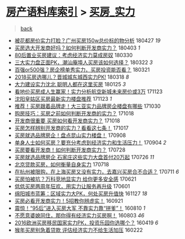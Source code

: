 [房产语料库索引](../../README.md)  > [买房_实力](买房_实力.md)
====
> [back](../README.md)

- [被花都房价实力打脸？广州买房150w总价标的物分析](http://jkwz.applinzi.com/ittc/7095989868662621200.html#%E8%A2%AB%E8%8A%B1%E9%83%BD%E6%88%BF%E4%BB%B7%E5%AE%9E%E5%8A%9B%E6%89%93%E8%84%B8%EF%BC%9F%E5%B9%BF%E5%B7%9E%E4%B9%B0%E6%88%BF150w%E6%80%BB%E4%BB%B7%E6%A0%87%E7%9A%84%E7%89%A9%E5%88%86%E6%9E%90) 180427 *19* 
- [买房选大开发商好吗？如何判断开发商实力？](http://jkwz.applinzi.com/ittc/7087770428724741137.html#%E4%B9%B0%E6%88%BF%E9%80%89%E5%A4%A7%E5%BC%80%E5%8F%91%E5%95%86%E5%A5%BD%E5%90%97%EF%BC%9F%E5%A6%82%E4%BD%95%E5%88%A4%E6%96%AD%E5%BC%80%E5%8F%91%E5%95%86%E5%AE%9E%E5%8A%9B%EF%BC%9F) 180403 *1* 
- [80后置业买房建议：考虑经济实力莫成房奴](http://jkwz.applinzi.com/ittc/7086283571050578950.html#80%E5%90%8E%E7%BD%AE%E4%B8%9A%E4%B9%B0%E6%88%BF%E5%BB%BA%E8%AE%AE%EF%BC%9A%E8%80%83%E8%99%91%E7%BB%8F%E6%B5%8E%E5%AE%9E%E5%8A%9B%E8%8E%AB%E6%88%90%E6%88%BF%E5%A5%B4) 180330  
- [三大实力盘正面PK，潮汕庵埠人买房该如何选择？](http://jkwz.applinzi.com/ittc/7083398858472424458.html#%E4%B8%89%E5%A4%A7%E5%AE%9E%E5%8A%9B%E7%9B%98%E6%AD%A3%E9%9D%A2PK%EF%BC%8C%E6%BD%AE%E6%B1%95%E5%BA%B5%E5%9F%A0%E4%BA%BA%E4%B9%B0%E6%88%BF%E8%AF%A5%E5%A6%82%E4%BD%95%E9%80%89%E6%8B%A9%EF%BC%9F) 180322 *3* 
- [百强or500强？房企榜单秀实力，买房投资能否看？](http://jkwz.applinzi.com/ittc/7082965698026669066.html#%E7%99%BE%E5%BC%BAor500%E5%BC%BA%EF%BC%9F%E6%88%BF%E4%BC%81%E6%A6%9C%E5%8D%95%E7%A7%80%E5%AE%9E%E5%8A%9B%EF%BC%8C%E4%B9%B0%E6%88%BF%E6%8A%95%E8%B5%84%E8%83%BD%E5%90%A6%E7%9C%8B%EF%BC%9F) 180321  
- [2018买房选哪儿？晋城城东城西实力PK!](http://jkwz.applinzi.com/ittc/7081847342540260359.html#2018%E4%B9%B0%E6%88%BF%E9%80%89%E5%93%AA%E5%84%BF%EF%BC%9F%E6%99%8B%E5%9F%8E%E5%9F%8E%E4%B8%9C%E5%9F%8E%E8%A5%BF%E5%AE%9E%E5%8A%9BPK%21) 180318 *8* 
- [大力建设实力沈北 聪明人都在这里买房](http://jkwz.applinzi.com/ittc/7062518243061662730.html#%E5%A4%A7%E5%8A%9B%E5%BB%BA%E8%AE%BE%E5%AE%9E%E5%8A%9B%E6%B2%88%E5%8C%97+%E8%81%AA%E6%98%8E%E4%BA%BA%E9%83%BD%E5%9C%A8%E8%BF%99%E9%87%8C%E4%B9%B0%E6%88%BF) 180125 *3* 
- [看地价买房成人生赢家！实力分析航空新城未来房价或3万](http://jkwz.applinzi.com/ittc/7039143532999214096.html#%E7%9C%8B%E5%9C%B0%E4%BB%B7%E4%B9%B0%E6%88%BF%E6%88%90%E4%BA%BA%E7%94%9F%E8%B5%A2%E5%AE%B6%EF%BC%81%E5%AE%9E%E5%8A%9B%E5%88%86%E6%9E%90%E8%88%AA%E7%A9%BA%E6%96%B0%E5%9F%8E%E6%9C%AA%E6%9D%A5%E6%88%BF%E4%BB%B7%E6%88%963%E4%B8%87) 171123  
- [沈阳皇姑区买房最新实力楼盘推荐](http://jkwz.applinzi.com/ittc/7039075639615816720.html#%E6%B2%88%E9%98%B3%E7%9A%87%E5%A7%91%E5%8C%BA%E4%B9%B0%E6%88%BF%E6%9C%80%E6%96%B0%E5%AE%9E%E5%8A%9B%E6%A5%BC%E7%9B%98%E6%8E%A8%E8%8D%90) 171123 *1* 
- [推荐！买房跟着品牌走！大三亚实力品牌房企楼盘有哪些](http://jkwz.applinzi.com/ittc/7030196035757016080.html#%E6%8E%A8%E8%8D%90%EF%BC%81%E4%B9%B0%E6%88%BF%E8%B7%9F%E7%9D%80%E5%93%81%E7%89%8C%E8%B5%B0%EF%BC%81%E5%A4%A7%E4%B8%89%E4%BA%9A%E5%AE%9E%E5%8A%9B%E5%93%81%E7%89%8C%E6%88%BF%E4%BC%81%E6%A5%BC%E7%9B%98%E6%9C%89%E5%93%AA%E4%BA%9B) 171030  
- [购房技巧：买房之前如何判断开发商的实力？](http://jkwz.applinzi.com/ittc/7025841915499643921.html#%E8%B4%AD%E6%88%BF%E6%8A%80%E5%B7%A7%EF%BC%9A%E4%B9%B0%E6%88%BF%E4%B9%8B%E5%89%8D%E5%A6%82%E4%BD%95%E5%88%A4%E6%96%AD%E5%BC%80%E5%8F%91%E5%95%86%E7%9A%84%E5%AE%9E%E5%8A%9B%EF%BC%9F) 171018  
- [开发商很重要 买房如何看开发商实力？](http://jkwz.applinzi.com/ittc/7025722641737057296.html#%E5%BC%80%E5%8F%91%E5%95%86%E5%BE%88%E9%87%8D%E8%A6%81+%E4%B9%B0%E6%88%BF%E5%A6%82%E4%BD%95%E7%9C%8B%E5%BC%80%E5%8F%91%E5%95%86%E5%AE%9E%E5%8A%9B%EF%BC%9F) 171018  
- [买房怎样辨别开发商的实力？看看这七条！](http://jkwz.applinzi.com/ittc/7025443249173562385.html#%E4%B9%B0%E6%88%BF%E6%80%8E%E6%A0%B7%E8%BE%A8%E5%88%AB%E5%BC%80%E5%8F%91%E5%95%86%E7%9A%84%E5%AE%9E%E5%8A%9B%EF%BC%9F%E7%9C%8B%E7%9C%8B%E8%BF%99%E4%B8%83%E6%9D%A1%EF%BC%81) 171017  
- [买房就选品牌房企！盘点昆山实力楼盘！](http://jkwz.applinzi.com/ittc/7010826623841207313.html#%E4%B9%B0%E6%88%BF%E5%B0%B1%E9%80%89%E5%93%81%E7%89%8C%E6%88%BF%E4%BC%81%EF%BC%81%E7%9B%98%E7%82%B9%E6%98%86%E5%B1%B1%E5%AE%9E%E5%8A%9B%E6%A5%BC%E7%9B%98%EF%BC%81) 170908  
- [单身人士如何买房？要充分考虑到经济实力和生活压力！](http://jkwz.applinzi.com/ittc/7009504481174357009.html#%E5%8D%95%E8%BA%AB%E4%BA%BA%E5%A3%AB%E5%A6%82%E4%BD%95%E4%B9%B0%E6%88%BF%EF%BC%9F%E8%A6%81%E5%85%85%E5%88%86%E8%80%83%E8%99%91%E5%88%B0%E7%BB%8F%E6%B5%8E%E5%AE%9E%E5%8A%9B%E5%92%8C%E7%94%9F%E6%B4%BB%E5%8E%8B%E5%8A%9B%EF%BC%81) 170904 *2* 
- [买房要看开发商！如何判断开发商实力？](http://jkwz.applinzi.com/ittc/6995304073803596817.html#%E4%B9%B0%E6%88%BF%E8%A6%81%E7%9C%8B%E5%BC%80%E5%8F%91%E5%95%86%EF%BC%81%E5%A6%82%E4%BD%95%E5%88%A4%E6%96%AD%E5%BC%80%E5%8F%91%E5%95%86%E5%AE%9E%E5%8A%9B%EF%BC%9F) 170728  
- [买房就选品牌房企 石家庄这些实力大盘首付20万起](http://jkwz.applinzi.com/ittc/6994619226013565968.html#%E4%B9%B0%E6%88%BF%E5%B0%B1%E9%80%89%E5%93%81%E7%89%8C%E6%88%BF%E4%BC%81+%E7%9F%B3%E5%AE%B6%E5%BA%84%E8%BF%99%E4%BA%9B%E5%AE%9E%E5%8A%9B%E5%A4%A7%E7%9B%98%E9%A6%96%E4%BB%9820%E4%B8%87%E8%B5%B7) 170726 *11* 
- [北京贷款买房，如何衡量自身实力](http://jkwz.applinzi.com/ittc/6991686113474118673.html#%E5%8C%97%E4%BA%AC%E8%B4%B7%E6%AC%BE%E4%B9%B0%E6%88%BF%EF%BC%8C%E5%A6%82%E4%BD%95%E8%A1%A1%E9%87%8F%E8%87%AA%E8%BA%AB%E5%AE%9E%E5%8A%9B) 170718  
- [在杭州被限购，在上海买房又没有实力，去嘉兴买房合不合适？](http://jkwz.applinzi.com/ittc/6988983729333470213.html#%E5%9C%A8%E6%9D%AD%E5%B7%9E%E8%A2%AB%E9%99%90%E8%B4%AD%EF%BC%8C%E5%9C%A8%E4%B8%8A%E6%B5%B7%E4%B9%B0%E6%88%BF%E5%8F%88%E6%B2%A1%E6%9C%89%E5%AE%9E%E5%8A%9B%EF%BC%8C%E5%8E%BB%E5%98%89%E5%85%B4%E4%B9%B0%E6%88%BF%E5%90%88%E4%B8%8D%E5%90%88%E9%80%82%EF%BC%9F) 170711 *6* 
- [买房怕被坑？万科竞地显实力 给你更多安全感](http://jkwz.applinzi.com/ittc/6981659839166940164.html#%E4%B9%B0%E6%88%BF%E6%80%95%E8%A2%AB%E5%9D%91%EF%BC%9F%E4%B8%87%E7%A7%91%E7%AB%9E%E5%9C%B0%E6%98%BE%E5%AE%9E%E5%8A%9B+%E7%BB%99%E4%BD%A0%E6%9B%B4%E5%A4%9A%E5%AE%89%E5%85%A8%E6%84%9F) 170621  
- [低低买房两周年狂欢，用实力让服务再升级](http://jkwz.applinzi.com/ittc/6974317195008934916.html#%E4%BD%8E%E4%BD%8E%E4%B9%B0%E6%88%BF%E4%B8%A4%E5%91%A8%E5%B9%B4%E7%8B%82%E6%AC%A2%EF%BC%8C%E7%94%A8%E5%AE%9E%E5%8A%9B%E8%AE%A9%E6%9C%8D%E5%8A%A1%E5%86%8D%E5%8D%87%E7%BA%A7) 170601  
- [绵阳城市蓝筹：区域实力大PK，何处买房升值快](http://jkwz.applinzi.com/ittc/6905172441654887428.html#%E7%BB%B5%E9%98%B3%E5%9F%8E%E5%B8%82%E8%93%9D%E7%AD%B9%EF%BC%9A%E5%8C%BA%E5%9F%9F%E5%AE%9E%E5%8A%9B%E5%A4%A7PK%EF%BC%8C%E4%BD%95%E5%A4%84%E4%B9%B0%E6%88%BF%E5%8D%87%E5%80%BC%E5%BF%AB) 161127 *18* 
- [买房必看开发商实力！5招教你辨虚实！](http://jkwz.applinzi.com/ittc/6880247627312006149.html#%E4%B9%B0%E6%88%BF%E5%BF%85%E7%9C%8B%E5%BC%80%E5%8F%91%E5%95%86%E5%AE%9E%E5%8A%9B%EF%BC%815%E6%8B%9B%E6%95%99%E4%BD%A0%E8%BE%A8%E8%99%9A%E5%AE%9E%EF%BC%81) 160921  
- [震惊！“95后”进入买房大军 不靠实力靠“拼爹”！](http://jkwz.applinzi.com/ittc/6864785816148247557.html#%E9%9C%87%E6%83%8A%EF%BC%81%E2%80%9C95%E5%90%8E%E2%80%9D%E8%BF%9B%E5%85%A5%E4%B9%B0%E6%88%BF%E5%A4%A7%E5%86%9B+%E4%B8%8D%E9%9D%A0%E5%AE%9E%E5%8A%9B%E9%9D%A0%E2%80%9C%E6%8B%BC%E7%88%B9%E2%80%9D%EF%BC%81) 160810 *1* 
- [不愿意婆媳同住，那你得有经济实力买房啊！](http://jkwz.applinzi.com/ittc/6862157689660113924.html#%E4%B8%8D%E6%84%BF%E6%84%8F%E5%A9%86%E5%AA%B3%E5%90%8C%E4%BD%8F%EF%BC%8C%E9%82%A3%E4%BD%A0%E5%BE%97%E6%9C%89%E7%BB%8F%E6%B5%8E%E5%AE%9E%E5%8A%9B%E4%B9%B0%E6%88%BF%E5%95%8A%EF%BC%81) 160803 *46* 
- [2016欧洲买房移民国家实力PK，投资乐园你选哪个？](http://jkwz.applinzi.com/ittc/6822399311417443333.html#2016%E6%AC%A7%E6%B4%B2%E4%B9%B0%E6%88%BF%E7%A7%BB%E6%B0%91%E5%9B%BD%E5%AE%B6%E5%AE%9E%E5%8A%9BPK%EF%BC%8C%E6%8A%95%E8%B5%84%E4%B9%90%E5%9B%AD%E4%BD%A0%E9%80%89%E5%93%AA%E4%B8%AA%EF%BC%9F) 160419 *6* 
- [猴年买房别急着贷款 评估经济实力不给生活加压](http://jkwz.applinzi.com/ittc/6801577923236594693.html#%E7%8C%B4%E5%B9%B4%E4%B9%B0%E6%88%BF%E5%88%AB%E6%80%A5%E7%9D%80%E8%B4%B7%E6%AC%BE+%E8%AF%84%E4%BC%B0%E7%BB%8F%E6%B5%8E%E5%AE%9E%E5%8A%9B%E4%B8%8D%E7%BB%99%E7%94%9F%E6%B4%BB%E5%8A%A0%E5%8E%8B) 160222  
